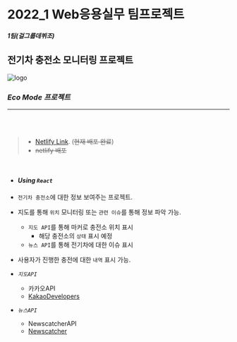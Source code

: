 # 2022_1 Web응용실무 팀프로젝트

##### 1팀(걸그룹데뷔조)

## 전기차 충전소 모니터링 프로젝트

![logo](https://user-images.githubusercontent.com/72871841/172047063-c5eceb8f-303e-4ed8-aa03-3340ad72f097.png)

### _Eco Mode 프로젝트_

---

&nbsp;  
&nbsp;

> - [Netlify Link](https://2022-web-ecomode.netlify.app).
>   (~~현재 배포 완료~~)
> - ~~netlify 배포~~

&nbsp;

- #### _Using `React`_
- `전기차 충전소`에 대한 정보 보여주는 프로젝트.
- 지도를 통해 `위치` 모니터링 또는 `관련 이슈`를 통해 정보 파악 가능.
  - `지도 API`를 통해 마커로 충전소 위치 표시
    - 해당 충전소의 `상태` 표시 예정
  - `뉴스 API`를 통해 전기차에 대한 이슈 표시
- 사용자가 진행한 충전에 대한 `내역` 표시 가능.

- _`지도API`_
  - 카카오API
  - [KakaoDevelopers](https://developers.kakao.com/)
- _`뉴스API`_
  - NewscatcherAPI
  - [Newscatcher](https://newscatcherapi.com/)
